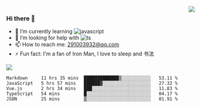 <img align='right' src='https://github-readme-stats.vercel.app/api?username=niaogege&show_icons=true&theme=radical'/>

### Hi there 👋

- 🌱 I’m currently learning ![javascript](https://img.shields.io/badge/javacript-learn-orange)
- 🤔 I’m looking for help with ![ts](https://img.shields.io/badge/ts-learn-yellow)
- 📫 How to reach me: 291003932@qq.com
- ⚡ Fun fact:  I'm a fan of Iron Man, I love to sleep and 书法

![](https://github-readme-stats.vercel.app/api/top-langs/?username=niaogege&layout=compact)

<!--START_SECTION:waka-->
```text
Markdown     11 hrs 35 mins  █████████████▒░░░░░░░░░░░   53.11 % 
JavaScript   5 hrs 57 mins   ██████▓░░░░░░░░░░░░░░░░░░   27.32 % 
Vue.js       2 hrs 34 mins   ███░░░░░░░░░░░░░░░░░░░░░░   11.83 % 
TypeScript   54 mins         █░░░░░░░░░░░░░░░░░░░░░░░░   04.17 % 
JSON         25 mins         ▒░░░░░░░░░░░░░░░░░░░░░░░░   01.91 % 
```
<!--END_SECTION:waka-->

